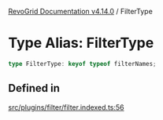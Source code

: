 [RevoGrid Documentation v4.14.0](README.md) / FilterType

# Type Alias: FilterType

```ts
type FilterType: keyof typeof filterNames;
```

## Defined in

[src/plugins/filter/filter.indexed.ts:56](https://github.com/revolist/revogrid/blob/2b1eda543a592a83efe8431f6a1b419eb9a6f193/src/plugins/filter/filter.indexed.ts#L56)

